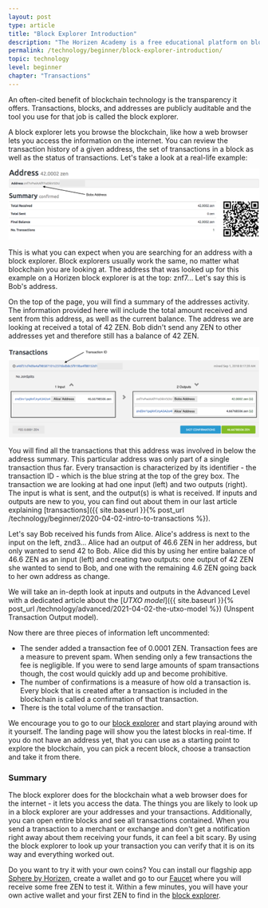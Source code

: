 ```yaml
---
layout: post
type: article
title: "Block Explorer Introduction"
description: "The Horizen Academy is a free educational platform on blockchain technology, cryptocurrency, and privacy. In this article, we introduce block explorers at a beginner level."
permalink: /technology/beginner/block-explorer-introduction/
topic: technology
level: beginner
chapter: "Transactions"
---
```


An often-cited benefit of blockchain technology is the transparency it offers. Transactions, blocks, and addresses are publicly auditable and the tool you use for that job is called the block explorer.

A block explorer lets you browse the blockchain, like how a web browser lets you access the information on the internet. You can review the transaction history of a given address, the set of transactions in a block as well as the status of transactions. Let's take a look at a real-life example:

![Explorer address summary](/assets/post_files/technology/beginner/block-explorer-introduction/explorer_address_summary.png)

This is what you can expect when you are searching for an address with a block explorer. Block explorers usually work the same, no matter what blockchain you are looking at. The address that was looked up for this example on a Horizen block explorer is at the top: znf7... Let's say this is Bob's address.

On the top of the page, you will find a summary of the addresses activity. The information provided here will include the total amount received and sent from this address, as well as the current balance. The address we are looking at received a total of 42 ZEN. Bob didn't send any ZEN to other addresses yet and therefore still has a balance of 42 ZEN.

![Explorer address tx](/assets/post_files/technology/beginner/block-explorer-introduction/explorer_address_tx.png)

You will find all the transactions that this address was involved in below the address summary. This particular address was only part of a single transaction thus far. Every transaction is characterized by its identifier - the transaction ID - which is the blue string at the top of the grey box. The transaction we are looking at had one input (left) and two outputs (right). The input is what is sent, and the output(s) is what is received. If inputs and outputs are new to you, you can find out about them in our last article explaining [transactions]({{ site.baseurl }}{% post_url /technology/beginner/2020-04-02-intro-to-transactions %}).

Let's say Bob received his funds from Alice. Alice's address is next to the input on the left, znd3...
Alice had an output of 46.6 ZEN in her address, but only wanted to send 42 to Bob. Alice did this by using her entire balance of 46.6 ZEN as an input (left) and creating two outputs: one output of 42 ZEN she wanted to send to Bob, and one with the remaining 4.6 ZEN going back to her own address as change.

We will take an in-depth look at inputs and outputs in the Advanced Level with a dedicated article about the [*UTXO model*]({{ site.baseurl }}{% post_url /technology/advanced/2021-04-02-the-utxo-model %}) (Unspent Transaction Output model).

Now there are three pieces of information left uncommented:

- The sender added a transaction fee of 0.0001 ZEN. Transaction fees are a measure to prevent spam. When sending only a few transactions the fee is negligible. If you were to send large amounts of spam transactions though, the cost would quickly add up and become prohibitive.
- The number of confirmations is a measure of how old a transaction is. Every block that is created after a transaction is included in the blockchain is called a confirmation of that transaction.
- There is the total volume of the transaction.

We encourage you to go to our [block explorer](https://explorer.zen-solutions.io/) and start playing around with it yourself. The landing page will show you the latest blocks in real-time. If you do not have an address yet, that you can use as a starting point to explore the blockchain, you can pick a recent block, choose a transaction and take it from there.

### Summary

The block explorer does for the blockchain what a web browser does for the internet - it lets you access the data. The things you are likely to look up in a block explorer are your addresses and your transactions. Additionally, you can open entire blocks and see all transactions contained.
When you send a transaction to a merchant or exchange and don't get a notification right away about them receiving your funds, it can feel a bit scary. By using the block explorer to look up your transaction you can verify that it is on its way and everything worked out.

Do you want to try it with your own coins? You can install our flagship app [Sphere by Horizen](https://www.horizen.global/wallets/), create a wallet and go to our [Faucet](https://getzen.cash/) where you will receive some free ZEN to test it. Within a few minutes, you will have your own active wallet and your first ZEN to find in the [block explorer](https://explorer.zen-solutions.io/).
